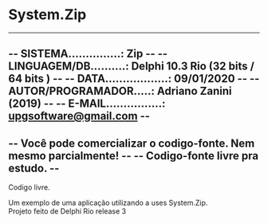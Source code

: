 # System.Zip

--------------------------------------------------------------------------------------
--  SISTEMA...............: Zip                                                     --
--  LINGUAGEM/DB..........: Delphi 10.3 Rio (32 bits / 64 bits )                    --
--  DATA..................: 09/01/2020                                              --
--  AUTOR/PROGRAMADOR.....: Adriano Zanini (2019)                                   --
--  E-MAIL................: upgsoftware@gmail.com                                   --
--------------------------------------------------------------------------------------
--  Você pode comercializar o codigo-fonte. Nem mesmo parcialmente!                 --
--  Codigo-fonte livre pra estudo.                                                  --
--------------------------------------------------------------------------------------


Codigo livre.  

Um exemplo de uma aplicação utilizando a uses System.Zip.  
Projeto feito de Delphi Rio release 3
